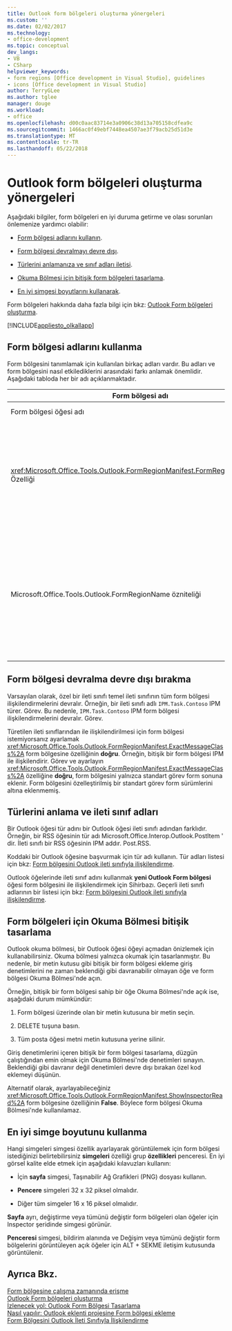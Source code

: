 ```yaml
---
title: Outlook form bölgeleri oluşturma yönergeleri
ms.custom: ''
ms.date: 02/02/2017
ms.technology:
- office-development
ms.topic: conceptual
dev_langs:
- VB
- CSharp
helpviewer_keywords:
- form regions [Office development in Visual Studio], guidelines
- icons [Office development in Visual Studio]
author: TerryGLee
ms.author: tglee
manager: douge
ms.workload:
- office
ms.openlocfilehash: d00c0aac83714e3a0906c38d13a705158cdfea9c
ms.sourcegitcommit: 1466ac0f49ebf7448ea4507ae3f79acb25d51d3e
ms.translationtype: MT
ms.contentlocale: tr-TR
ms.lasthandoff: 05/22/2018
---
```

# <a name="guidelines-for-creating-outlook-form-regions"></a>Outlook form bölgeleri oluşturma yönergeleri
  Aşağıdaki bilgiler, form bölgeleri en iyi duruma getirme ve olası sorunları önlemenize yardımcı olabilir:  
  
-   [Form bölgesi adlarını kullanın](#UsingFormRegions).  
  
-   [Form bölgesi devralmayı devre dışı](#DisablingInheritance).  
  
-   [Türlerini anlamanıza ve sınıf adları iletisi](#ClassNames).  
  
-   [Okuma Bölmesi için bitişik form bölgeleri tasarlama](#ReadingPane).  
  
-   [En iyi simgesi boyutlarını kullanarak](#UsingOptimal).  
  
 Form bölgeleri hakkında daha fazla bilgi için bkz: [Outlook Form bölgeleri oluşturma](../vsto/creating-outlook-form-regions.md).  
  
 [!INCLUDE[appliesto_olkallapp](../vsto/includes/appliesto-olkallapp-md.md)]  
  
##  <a name="UsingFormRegions"></a> Form bölgesi adlarını kullanma  
 Form bölgesini tanımlamak için kullanılan birkaç adları vardır. Bu adları ve form bölgesini nasıl etkilediklerini arasındaki farkı anlamak önemlidir. Aşağıdaki tabloda her bir adı açıklanmaktadır.  
  
|Form bölgesi adı|Açıklama|  
|----------------------|-----------------|  
|Form bölgesi öğesi adı|İçin belirttiğiniz ad **Outlook Form bölgesi** öğesi **Yeni Öğe Ekle** iletişim kutusu. Görünür form bölgesi kod dosyası adıdır **Çözüm Gezgini**.|  
|<xref:Microsoft.Office.Tools.Outlook.FormRegionManifest.FormRegionName%2A> Özelliği|Bu adı belirtmeyin **açıklayıcı metin sağlayın ve görüntüleme tercihlerini seçin** sayfasında **yeni Outlook Form bölgesi** Sihirbazı. Bu ad olarak görünür **FormRegionName** özelliğinde **özellikleri** penceresi.<br /><br /> Kullanım <xref:Microsoft.Office.Tools.Outlook.FormRegionManifest.FormRegionName%2A> özelliği form bölgesini Outlook kullanıcı arabiriminde (UI) tanımlayan etiketi belirtin. Ayrı form bölgeleri için bu ad Outlook öğesinin Şerit üzerindeki bir düğme olarak görünür.<br /><br /> Bitişik form bölgeleri için bu ad form bölgesini yukarıda üstbilgi metni olarak görünür.|  
|Microsoft.Office.Tools.Outlook.FormRegionName özniteliği|Eklediğinizde bir **Outlook Form bölgesi** öğe projeye, Visual Studio bu özelliğe form bölgesini tam adını ayarlar. Varsayılan tam VSTO eklenti adı noktayla form bölgesini adına bağlı adıdır — örneğin, `OutlookAddIn1.FormRegion1`.<br /><br /> Bu tam adı, form bölgesi üretici sınıfı üstündeki özniteliği olarak görünür.<br /><br /> Form bölgesini tüm Outlook VSTO eklentileri arasında benzersiz şekilde tanımlamak için Microsoft.Office.Tools.Outlook.FormRegionName özniteliğini kullanın. Form bölgesi öğesi yeniden adlandırma veya değiştirerek Microsoft.Office.Tools.Outlook.FormRegionName özniteliğinin değeri değiştirilemiyor <xref:Microsoft.Office.Tools.Outlook.FormRegionManifest.FormRegionName%2A> özelliği. Bu adı değiştirmek için form bölgesi kod dosyasında Microsoft.Office.Tools.Outlook.FormRegionName özniteliğini değiştirmeniz gerekir.|  
  
##  <a name="DisablingInheritance"></a> Form bölgesi devralma devre dışı bırakma  
 Varsayılan olarak, özel bir ileti sınıfı temel ileti sınıfının tüm form bölgesi ilişkilendirmelerini devralır. Örneğin, bir ileti sınıfı adlı `IPM.Task.Contoso` IPM türer. Görev. Bu nedenle, `IPM.Task.Contoso` IPM form bölgesi ilişkilendirmelerini devralır. Görev.  
  
 Türetilen ileti sınıflarından ile ilişkilendirilmesi için form bölgesi istemiyorsanız ayarlamak <xref:Microsoft.Office.Tools.Outlook.FormRegionManifest.ExactMessageClass%2A> form bölgesine özelliğinin **doğru**. Örneğin, bitişik bir form bölgesi IPM ile ilişkilendirir. Görev ve ayarlayın <xref:Microsoft.Office.Tools.Outlook.FormRegionManifest.ExactMessageClass%2A> özelliğine **doğru**, form bölgesini yalnızca standart görev form sonuna eklenir. Form bölgesini özelleştirilmiş bir standart görev form sürümlerini altına eklenmemiş.  
  
##  <a name="ClassNames"></a> Türlerini anlama ve ileti sınıf adları  
 Bir Outlook öğesi tür adını bir Outlook öğesi ileti sınıfı adından farklıdır. Örneğin, bir RSS öğesinin tür adı Microsoft.Office.Interop.Outlook.PostItem ' dir. İleti sınıfı bir RSS öğesinin IPM addır. Post.RSS.  
  
 Koddaki bir Outlook öğesine başvurmak için tür adı kullanın. Tür adları listesi için bkz: [Form bölgesini Outlook ileti sınıfıyla ilişkilendirme](../vsto/associating-a-form-region-with-an-outlook-message-class.md).  
  
 Outlook öğelerinde ileti sınıf adını kullanmak **yeni Outlook Form bölgesi** öğesi form bölgesini ile ilişkilendirmek için Sihirbazı. Geçerli ileti sınıfı adlarının bir listesi için bkz: [Form bölgesini Outlook ileti sınıfıyla ilişkilendirme](../vsto/associating-a-form-region-with-an-outlook-message-class.md).  
  
##  <a name="ReadingPane"></a> Form bölgeleri için Okuma Bölmesi bitişik tasarlama  
 Outlook okuma bölmesi, bir Outlook öğesi öğeyi açmadan önizlemek için kullanabilirsiniz. Okuma bölmesi yalnızca okumak için tasarlanmıştır. Bu nedenle, bir metin kutusu gibi bitişik bir form bölgesi ekleme giriş denetimlerini ne zaman beklendiği gibi davranabilir olmayan öğe ve form bölgesi Okuma Bölmesi'nde açın.  
  
 Örneğin, bitişik bir form bölgesi sahip bir öğe Okuma Bölmesi'nde açık ise, aşağıdaki durum mümkündür:  
  
1.  Form bölgesi üzerinde olan bir metin kutusuna bir metin seçin.  
  
2.  DELETE tuşuna basın.  
  
3.  Tüm posta öğesi metni metin kutusuna yerine silinir.  
  
 Giriş denetimlerini içeren bitişik bir form bölgesi tasarlama, düzgün çalıştığından emin olmak için Okuma Bölmesi'nde denetimleri sınayın. Beklendiği gibi davranır değil denetimleri devre dışı bırakan özel kod eklemeyi düşünün.  
  
 Alternatif olarak, ayarlayabileceğiniz <xref:Microsoft.Office.Tools.Outlook.FormRegionManifest.ShowInspectorRead%2A> form bölgesine özelliğinin **False**. Böylece form bölgesi Okuma Bölmesi'nde kullanılamaz.  
  
##  <a name="UsingOptimal"></a> En iyi simge boyutunu kullanma  
 Hangi simgeleri simgesi özellik ayarlayarak görüntülemek için form bölgesi istediğinizi belirtebilirsiniz **simgeleri** özelliği grup **özellikleri** penceresi. En iyi görsel kalite elde etmek için aşağıdaki kılavuzları kullanın:  
  
-   İçin **sayfa** simgesi, Taşınabilir Ağ Grafikleri (PNG) dosyası kullanın.  
  
-   **Pencere** simgeleri 32 x 32 piksel olmalıdır.  
  
-   Diğer tüm simgeler 16 x 16 piksel olmalıdır.  
  
 **Sayfa** ayrı, değiştirme veya tümünü değiştir form bölgeleri olan öğeler için Inspector şeridinde simgesi görünür.  
  
 **Penceresi** simgesi, bildirim alanında ve Değişim veya tümünü değiştir form bölgelerini görüntüleyen açık öğeler için ALT + SEKME iletişim kutusunda görüntülenir.  
  
## <a name="see-also"></a>Ayrıca Bkz.  
 [Form bölgesine çalışma zamanında erişme](../vsto/accessing-a-form-region-at-run-time.md)   
 [Outlook Form bölgeleri oluşturma](../vsto/creating-outlook-form-regions.md)   
 [İzlenecek yol: Outlook Form Bölgesi Tasarlama](../vsto/walkthrough-designing-an-outlook-form-region.md)   
 [Nasıl yapılır: Outlook eklenti projesine Form bölgesi ekleme](../vsto/how-to-add-a-form-region-to-an-outlook-add-in-project.md)   
 [Form Bölgesini Outlook İleti Sınıfıyla İlişkilendirme](../vsto/associating-a-form-region-with-an-outlook-message-class.md)  
  
  